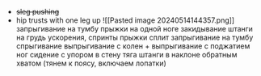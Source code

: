 - ~~sleg pushing~~ 
- hip trusts with one leg up
![[Pasted image 20240514144357.png]]
запрыгивание на тумбу
прыжки на одной ноге
закидывание штанги на грудь
ускорения, спринты
прыжки сплит
запрыгивание на тумбу
спрыгивание
выпрыгивание с колен + выпрыгивание с поджатием ног
сидение с упором в стену
тяга штанги в наклоне обратным хватом (тянем к поясу, включаем лопатки)